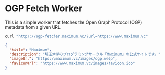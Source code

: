 # OGP Fetch Worker

This is a simple worker that fetches the Open Graph Protocol (OGP) metadata from a given URL.

```bash
curl "https://ogp-fetcher.maximum.vc/?url=https://www.maximum.vc"
```

```json
{
  "title": "Maximum",
  "description": "埼玉大学のプログラミングサークル「Maximum」の公式サイトです。",
  "imageUrl": "https://maximum.vc/images/ogp.webp",
  "faviconUrl": "https://www.maximum.vc/images/favicon.ico"
}
```
